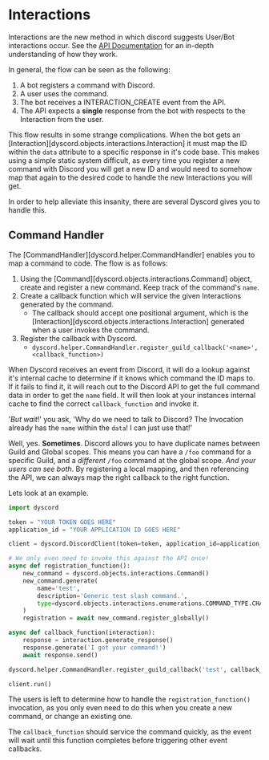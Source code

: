# Interactions

Interactions are the new method in which discord suggests User/Bot interactions occur. See the [API Documentation](https://discord.com/developers/docs/interactions/receiving-and-responding) for an in-depth understanding of how they work.

In general, the flow can be seen as the following:

1. A bot registers a command with Discord.
1. A user uses the command.
1. The bot receives a INTERACTION_CREATE event from the API.
1. The API expects a **single** response from the bot with respects to the Interaction from the user.

This flow results in some strange complications. When the bot gets an [Interaction][dyscord.objects.interactions.Interaction] it must map the ID within the `data` attribute to a specific response in it's code base. This makes using a simple static system difficult, as every time you register a new command with Discord you will get a new ID and would need to somehow map that again to the desired code to handle the new Interactions you will get.

In order to help alleviate this insanity, there are several Dyscord gives you to handle this.

## Command Handler

The [CommandHandler][dyscord.helper.CommandHandler] enables you to map a command to code. The flow is as follows:

1. Using the [Command][dyscord.objects.interactions.Command] object, create and register a new command. Keep track of the command's `name`.
1. Create a callback function which will service the given Interactions generated by the command.
    - The callback should accept one positional argument, which is the [Interaction][dyscord.objects.interactions.Interaction] generated when a user invokes the command.
1. Register the callback with Dyscord.
    - `dyscord.helper.CommandHandler.register_guild_callback('<name>', <callback_function>)`

When Dyscord receives an event from Discord, it will do a lookup against it's internal cache to determine if it knows which command the ID maps to. If it fails to find it, it will reach out to the Discord API to get the full command data in order to get the `name` field. It will then look at your instances internal cache to find the correct `callback_function` and invoke it.

'*But wait*!' you ask, 'Why do we need to talk to Discord? The Invocation already has the `name` within the `data`! I can just use that!'

Well, yes. **Sometimes**. Discord allows you to have duplicate names between Guild and Global scopes. This means you can have a `/foo` command for a specific Guild, and a *different* `/foo` command at the global scope. *And your users can see both*. By registering a local mapping, and then referencing the API, we can always map the right callback to the right function.

Lets look at an example.

```python
import dyscord

token = "YOUR TOKEN GOES HERE"
application_id = "YOUR APPLICATION ID GOES HERE"

client = dyscord.DiscordClient(token=token, application_id=application_id)

# We only even need to invoke this against the API once!
async def registration_function():
    new_command = dyscord.objects.interactions.Command()
    new_command.generate(
        name='test',
        description='Generic test slash command.',
        type=dyscord.objects.interactions.enumerations.COMMAND_TYPE.CHAT_INPUT,
    )
    registration = await new_command.register_globally()

async def callback_function(interaction):
    response = interaction.generate_response()
    response.generate('I got your command!')
    await response.send()

dyscord.helper.CommandHandler.register_guild_callback('test', callback_function)

client.run()
```

The users is left to determine how to handle the `registration_function()` invocation, as you only even need to do this when you create a new command, or change an existing one.

The `callback_function` should service the command quickly, as the event will wait until this function completes before triggering other event callbacks.
